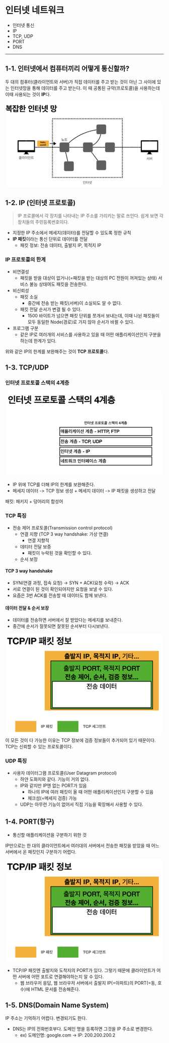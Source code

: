 # 인터넷 네트워크

- 인터넷 통신
- IP
- TCP, UDP
- PORT
- DNS

* * *

## 1-1. 인터넷에서 컴퓨터끼리 어떻게 통신할까?

두 대의 컴퓨터(클라이언트와 서버)가 직접 데이터를 주고 받는 것이 아닌 그 사이에 있는 인터넷망을 통해 데이터를 주고 받는다. 이 때 공통된 규약(프로토콜)을 사용하는데 이때 사용되는 것이 **IP**다.

![두 대의 컴퓨터가 인터넷에서 통신하는 사진](./images/1-1.png)

## 1-2. IP (인터넷 프로토콜)

> IP 프로콜에서 각 장치를 나타내는 IP 주소를 가리키는 말로 쓰인다. 쉽게 보면 각 장치들의 주민등록번호이다.

- 지정한 IP 주소에서 메세지(데이터)를 전달할 수 있도록 정한 규칙
- **IP 패킷**이라는 통신 단위로 데이터를 전달
    - 패킷 정보: 전송 데이터, 출발지 IP, 목적지 IP

### IP 프로토콜의 한계

- 비연결성
    - 패킷을 받을 대상이 없거나(=패킷을 받는 대상의 PC 전원이 꺼져있는 상태) 서비스 불능 상태여도 패킷을 전송한다.
- 비신뢰성
    - 패킷 소실
        - 중간에 전송 받는 패킷(서버)이 소실되도 알 수 없다.
    - 패킷 전달 순서가 변결 될 수 있다.
      - 1500 바이트가 넘으면 패킷 단위를 쪼개서 보내는데, 이때 나뉜 패킷들이 모두 동일한 Node(경로)로 가지 않아 순서가 바뀔 수 있다. 
- 프로그램 구분
    - 같은 IP로 여러개의 서비스를 사용하고 있을 때 어떤 애플리케이션인지 구분을 하는데 한계가 있다.

위와 같은 IP의 한계를 보완해주는 것이 **TCP 프로토콜**다.

## 1-3. TCP/UDP

### 인터넷 프로토콜 스택의 4계층

![인터넷 프로토콜 스택의 4계층](./images/1-3-1.png)

- IP 위에 TCP를 더해 IP의 한계를 보완해준다.
- 메세지 데이터 -> TCP 정보 생성 + 메세지 데이터 ->  IP 패킷을 생성하고 전달

패킷: 패키지 + 덩어리의 합성어

### TCP 특징

- 전송 제어 프로토콜(Transmission control protocol)
    - 연결 지향 (TCP 3 way handshake: 가상 연결)
        - 연결 지향적
    - 데티터 전달 보증
        - 패킷이 누락된 것을 확인할 수 있다.
    - 순서 보장

#### TCP 3 way handshake

- SYN(연결 과정, 접속 요청) -> SYN + ACK(요청 수락) -> ACK
- 서로 연결이 된 것이 확인되야지만 요청을 보낼 수 있다.
- 요즘은 3번 ACK를 전송할 때 데이터도 함께 보낸다.

#### 데이터 전달 & 순서 보장

- 데이터를 전송하면 서버에서 잘 받았다는 메세지를 보내준다.
- 중간에 순서가 잘못되면 잘못된 순서부터 다시보낸다.

![TCP/IP 패킷](./images/1-3-2.png)
이 모든 것이 다 가능한 이유는 TCP 정보에 검증 정보들이 추가되어 있기 때문이다. TCP는 신뢰할 수 있는 프로토콜이다.

### UDP 특징

- 사용자 데이터그램 프로토콜(User Datagram protocol)
    - 하얀 도화지와 같다. 기능이 거의 없다.
    - IP와 같지만 IP엔 없는 PORT가 있음
        - 하나의 IP에 여러 패킷이 올 때 어떤 애플리케이션인지 구분할 수 있음
        - 체크섬(=메세지 검증) 가능
    - UDP는 아무런 기능이 없어서 직접 기능을 확장해서 사용할 수 있다.

## 1-4. PORT(항구)

- 통신할 애플리케이션을 구분하기 위한 것

IP만으로는 한 대의 클라이언트에서 여러대의 서버에서 전송한 패킷을 받았을 때 어느 서버에서 온 패킷인지 구분하기 어렵다.

![같은 IP 내에서 프로세스 구분](./images/1-3-2.png)

- TCP/IP 패킷엔 출발지와 도착지의 PORT가 있다. 그렇기 때문에 클라이언트가 어떤 서버에 어떤 포트로 연결해야하는지 알 수 있다.
    - 웹 브라우저 응답, 웹 브라우저 서버에서 출발지 IP(=아파트)의 PORT(=동, 호수)에 HTML 문서를 전송해준다.

## 1-5. DNS(Domain Name System)

IP 주소는 기억하기 어렵다. 변경되기도 한다.

- DNS는 IP의 전화번호부다. 도메인 명을 등록하면 그것을 IP 주소로 변경한다.
    - ex) 도메인명: google.com -> IP: 200.200.200.2